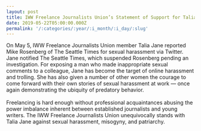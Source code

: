 ```yaml
---
layout: post
title: IWW Freelance Journalists Union’s Statement of Support for Talia Jane
date: 2019-05-22T05:00:00.000Z
permalink: '/:categories/:year/:i_month/:i_day/:slug'
---
```

On May 5, IWW Freelance Journalists Union member Talia Jane reported Mike Rosenberg of The Seattle Times for sexual harassment via Twitter. Jane notified The Seattle Times, which suspended Rosenberg pending an investigation. For exposing a man who made inappropriate sexual comments to a colleague, Jane has become the target of online harassment and trolling. She has also given a number of other women the courage to come forward with their own stories of sexual harassment at work — once again demonstrating the ubiquity of predatory behavior.<br><br>
Freelancing is hard enough without professional acquaintances abusing the power imbalance inherent between established journalists and young writers. The IWW Freelance Journalists Union unequivocally stands with Talia Jane against sexual harassment, misogyny, and patriarchy.
